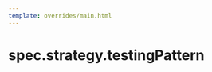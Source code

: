 ```yaml
---
template: overrides/main.html
---
```


# spec.strategy.testingPattern

<!-- `spec.strategy.testingPattern` determines the logic used to evaluate the app versions and determine the `winner` of the experiment. iter8 supports two testing patterns, namely, `canary` and `conformance`.

- Canary: Two app versions, namely, `baseline` and `candidate`, are evaluated. Candidate is declared the winner if it satisfies experiment objectives. If candidate fails to satisfy objectives but baseline does, then baseline is declared the winner.

- Conformance: A single app version is evaluated; it is declared the winner if it satisfies experiment objectives.

The sample experiment above uses the canary testing pattern.

??? note "Links to in-depth description and code samples"
    1. In-depth description of testing patterns is [here](aspects/testing.md).
    2. Code samples... -->
